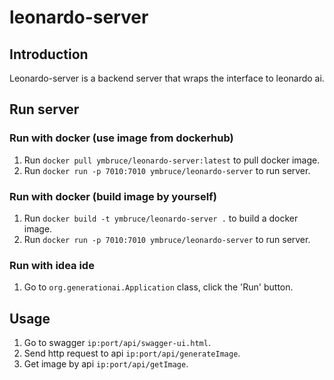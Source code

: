 # leonardo-server

## Introduction
Leonardo-server is a backend server that wraps the interface to leonardo ai.

## Run server

### Run with docker (use image from dockerhub)
1. Run `docker pull ymbruce/leonardo-server:latest` to pull docker image.
2. Run `docker run -p 7010:7010 ymbruce/leonardo-server` to run server.

### Run with docker (build image by yourself)
1. Run `docker build -t ymbruce/leonardo-server .` to build a docker image.
2. Run `docker run -p 7010:7010 ymbruce/leonardo-server` to run server.

### Run with idea ide
1. Go to `org.generationai.Application` class, click the 'Run' button.

## Usage
1. Go to swagger `ip:port/api/swagger-ui.html`.
2. Send http request to api `ip:port/api/generateImage`.
3. Get image by api `ip:port/api/getImage`.